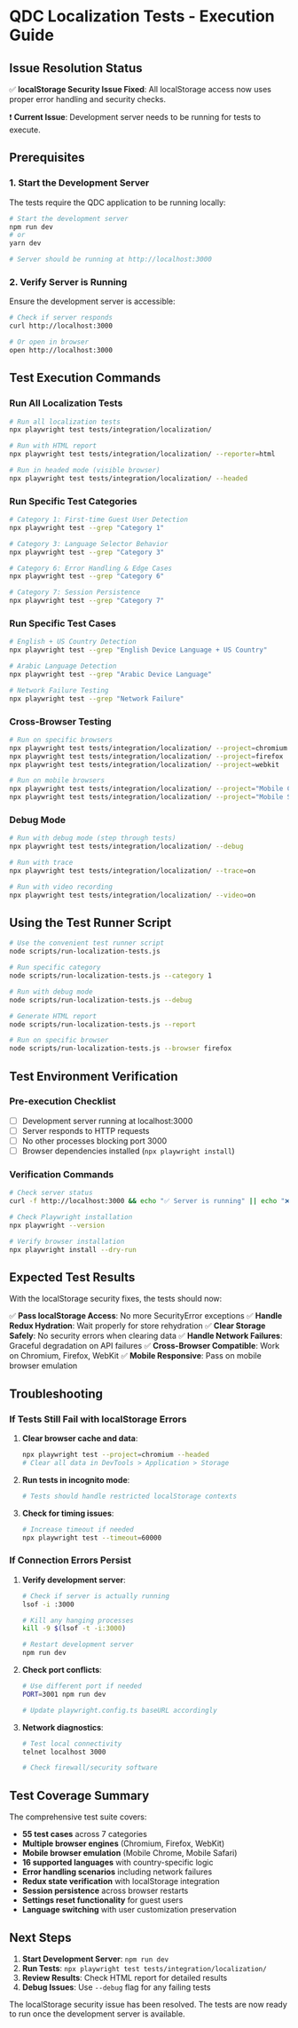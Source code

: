 # QDC Localization Tests - Execution Guide

## Issue Resolution Status

✅ **localStorage Security Issue Fixed**: All localStorage access now uses proper error handling and security checks.

❗ **Current Issue**: Development server needs to be running for tests to execute.

## Prerequisites

### 1. Start the Development Server

The tests require the QDC application to be running locally:

```bash
# Start the development server
npm run dev
# or
yarn dev

# Server should be running at http://localhost:3000
```

### 2. Verify Server is Running

Ensure the development server is accessible:

```bash
# Check if server responds
curl http://localhost:3000

# Or open in browser
open http://localhost:3000
```

## Test Execution Commands

### Run All Localization Tests

```bash
# Run all localization tests
npx playwright test tests/integration/localization/

# Run with HTML report
npx playwright test tests/integration/localization/ --reporter=html

# Run in headed mode (visible browser)
npx playwright test tests/integration/localization/ --headed
```

### Run Specific Test Categories

```bash
# Category 1: First-time Guest User Detection
npx playwright test --grep "Category 1"

# Category 3: Language Selector Behavior
npx playwright test --grep "Category 3"

# Category 6: Error Handling & Edge Cases
npx playwright test --grep "Category 6"

# Category 7: Session Persistence
npx playwright test --grep "Category 7"
```

### Run Specific Test Cases

```bash
# English + US Country Detection
npx playwright test --grep "English Device Language + US Country"

# Arabic Language Detection
npx playwright test --grep "Arabic Device Language"

# Network Failure Testing
npx playwright test --grep "Network Failure"
```

### Cross-Browser Testing

```bash
# Run on specific browsers
npx playwright test tests/integration/localization/ --project=chromium
npx playwright test tests/integration/localization/ --project=firefox
npx playwright test tests/integration/localization/ --project=webkit

# Run on mobile browsers
npx playwright test tests/integration/localization/ --project="Mobile Chrome"
npx playwright test tests/integration/localization/ --project="Mobile Safari"
```

### Debug Mode

```bash
# Run with debug mode (step through tests)
npx playwright test tests/integration/localization/ --debug

# Run with trace
npx playwright test tests/integration/localization/ --trace=on

# Run with video recording
npx playwright test tests/integration/localization/ --video=on
```

## Using the Test Runner Script

```bash
# Use the convenient test runner script
node scripts/run-localization-tests.js

# Run specific category
node scripts/run-localization-tests.js --category 1

# Run with debug mode
node scripts/run-localization-tests.js --debug

# Generate HTML report
node scripts/run-localization-tests.js --report

# Run on specific browser
node scripts/run-localization-tests.js --browser firefox
```

## Test Environment Verification

### Pre-execution Checklist

- [ ] Development server running at localhost:3000
- [ ] Server responds to HTTP requests
- [ ] No other processes blocking port 3000
- [ ] Browser dependencies installed (`npx playwright install`)

### Verification Commands

```bash
# Check server status
curl -f http://localhost:3000 && echo "✅ Server is running" || echo "❌ Server not accessible"

# Check Playwright installation
npx playwright --version

# Verify browser installation
npx playwright install --dry-run
```

## Expected Test Results

With the localStorage security fixes, the tests should now:

✅ **Pass localStorage Access**: No more SecurityError exceptions
✅ **Handle Redux Hydration**: Wait properly for store rehydration
✅ **Clear Storage Safely**: No security errors when clearing data
✅ **Handle Network Failures**: Graceful degradation on API failures
✅ **Cross-Browser Compatible**: Work on Chromium, Firefox, WebKit
✅ **Mobile Responsive**: Pass on mobile browser emulation

## Troubleshooting

### If Tests Still Fail with localStorage Errors

1. **Clear browser cache and data**:
   ```bash
   npx playwright test --project=chromium --headed
   # Clear all data in DevTools > Application > Storage
   ```

2. **Run tests in incognito mode**:
   ```bash
   # Tests should handle restricted localStorage contexts
   ```

3. **Check for timing issues**:
   ```bash
   # Increase timeout if needed
   npx playwright test --timeout=60000
   ```

### If Connection Errors Persist

1. **Verify development server**:
   ```bash
   # Check if server is actually running
   lsof -i :3000

   # Kill any hanging processes
   kill -9 $(lsof -t -i:3000)

   # Restart development server
   npm run dev
   ```

2. **Check port conflicts**:
   ```bash
   # Use different port if needed
   PORT=3001 npm run dev

   # Update playwright.config.ts baseURL accordingly
   ```

3. **Network diagnostics**:
   ```bash
   # Test local connectivity
   telnet localhost 3000

   # Check firewall/security software
   ```

## Test Coverage Summary

The comprehensive test suite covers:

- **55 test cases** across 7 categories
- **Multiple browser engines** (Chromium, Firefox, WebKit)
- **Mobile browser emulation** (Mobile Chrome, Mobile Safari)
- **16 supported languages** with country-specific logic
- **Error handling scenarios** including network failures
- **Redux state verification** with localStorage integration
- **Session persistence** across browser restarts
- **Settings reset functionality** for guest users
- **Language switching** with user customization preservation

## Next Steps

1. **Start Development Server**: `npm run dev`
2. **Run Tests**: `npx playwright test tests/integration/localization/`
3. **Review Results**: Check HTML report for detailed results
4. **Debug Issues**: Use `--debug` flag for any failing tests

The localStorage security issue has been resolved. The tests are now ready to run once the development server is available.
